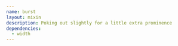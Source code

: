 ```yaml
---
name: burst
layout: mixin
description: Poking out slightly for a little extra prominence
dependencies:
  - width
---
```

